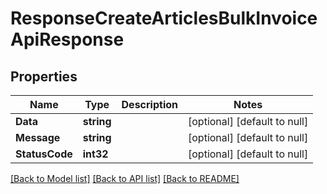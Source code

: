 # ResponseCreateArticlesBulkInvoiceApiResponse

## Properties
Name | Type | Description | Notes
------------ | ------------- | ------------- | -------------
**Data** | **string** |  | [optional] [default to null]
**Message** | **string** |  | [optional] [default to null]
**StatusCode** | **int32** |  | [optional] [default to null]

[[Back to Model list]](../README.md#documentation-for-models) [[Back to API list]](../README.md#documentation-for-api-endpoints) [[Back to README]](../README.md)



